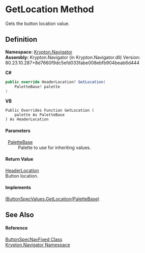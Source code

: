 # GetLocation Method


Gets the button location value.



## Definition
**Namespace:** <a href="a21ac074-d119-3dc6-bd1c-d3a12c0128bc.md">Krypton.Navigator</a>  
**Assembly:** Krypton.Navigator (in Krypton.Navigator.dll) Version: 80.23.10.287+8d7660f9dc5efd033fabe008ebfb904beab6d444

**C#**
``` C#
public override HeaderLocation? GetLocation(
	PaletteBase? palette
)
```
**VB**
``` VB
Public Overrides Function GetLocation ( 
	palette As PaletteBase
) As HeaderLocation
```



#### Parameters
<dl><dt>  <a href="6da77fa5-1590-4646-f2ea-70002c922aee.md">PaletteBase</a></dt><dd>Palette to use for inheriting values.</dd></dl>

#### Return Value
<a href="97827d1e-4a07-69fd-ca4a-0ce6370aa94f.md">HeaderLocation</a>  
Button location.

#### Implements
<a href="e357c7fa-9a37-144f-0fec-cd9e514d8f26.md">IButtonSpecValues.GetLocation(PaletteBase)</a>  


## See Also


#### Reference
<a href="40fb1a2b-aa74-3329-d800-8c6797a116b0.md">ButtonSpecNavFixed Class</a>  
<a href="a21ac074-d119-3dc6-bd1c-d3a12c0128bc.md">Krypton.Navigator Namespace</a>  
